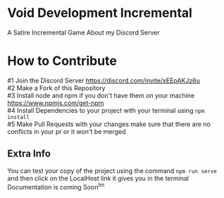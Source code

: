 # Void Development Incremental
 A Satire Incremental Game About my Discord Server
# How to Contribute
#1 Join the Discord Server https://discord.com/invite/xEEpAKJz6u <br>
#2 Make a Fork of this Repository <br>
#3 Install node and npm if you don't have them on your machine https://www.npmjs.com/get-npm<br>
#4 Install Dependencies to your project with your terminal using `npm install`<br>
#5 Make Pull Requests with your changes make sure that there are no conflicts in your pr or it won't be merged <br>
## Extra Info
You can test your copy of the project using the command `npm run serve` and then click on the LocalHost link it gives you in the terminal<br>
Documentation is coming Soon<sup>tm</sup>
